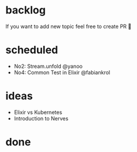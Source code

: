 # backlog

If you want to add new topic feel free to create PR :rocket:

# scheduled
- No2: Stream.unfold @yanoo
- No4: Common Test in Elixir @fabiankrol

# ideas
- Elixir vs Kubernetes
- Introduction to Nerves

# done
